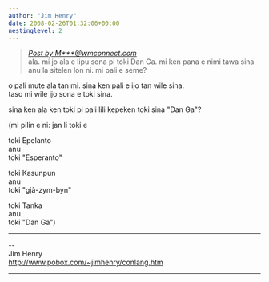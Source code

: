 ```yaml
---
author: "Jim Henry"
date: 2008-02-26T01:32:06+00:00
nestinglevel: 2
---
```

> [_Post by M\*\*\*@wmconnect.com_](/qDUHvgYT/mi-musi-kepeken-toki-mi-dan-ga#post3)  
> ala. mi jo ala e lipu sona pi toki Dan Ga. mi ken pana e nimi tawa sina  
> anu la sitelen lon ni. mi pali e seme?  
> 

o pali mute ala tan mi. sina ken pali e ijo tan wile sina.  
taso mi wile ijo sona e toki sina.  
  
sina ken ala ken toki pi pali lili kepeken toki sina "Dan Ga"?  
  
(mi pilin e ni: jan li toki e  
  
toki Epelanto  
anu  
toki "Esperanto"  
  
toki Kasunpun  
anu  
toki "gjâ-zym-byn"  
  
toki Tanka  
anu  
toki "Dan Ga")  

***

\--  
Jim Henry  
http://www.pobox.com/~jimhenry/conlang.htm  


***